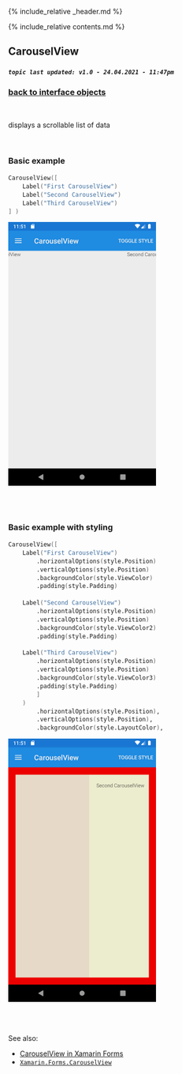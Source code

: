 {% include_relative _header.md %}

{% include_relative contents.md %}

CarouselView
--------

##### `topic last updated: v1.0 - 24.04.2021 - 11:47pm`

### [back to interface objects](view-interface-objects.html#interface-objects)

<br />

displays a scrollable list of data 

<br /> 

### Basic example


```fsharp 
CarouselView([
    Label("First CarouselView")
    Label("Second CarouselView")
    Label("Third CarouselView")
] )
```

<img src="images/view/CarouselView-adr-basic.png" width="300">

<br /> <br /> 

### Basic example with styling

```fsharp 
CarouselView([
    Label("First CarouselView")
        .horizontalOptions(style.Position)
        .verticalOptions(style.Position)
        .backgroundColor(style.ViewColor)
        .padding(style.Padding) 
    
    Label("Second CarouselView")
        .horizontalOptions(style.Position)
        .verticalOptions(style.Position)
        .backgroundColor(style.ViewColor2)
        .padding(style.Padding)  
        
    Label("Third CarouselView")
        .horizontalOptions(style.Position)
        .verticalOptions(style.Position)
        .backgroundColor(style.ViewColor3)
        .padding(style.Padding) 
        ] 
    )
        .horizontalOptions(style.Position),
        .verticalOptions(style.Position),
        .backgroundColor(style.LayoutColor),
```


<img src="images/view/CarouselView-adr-styled.png" width="300">

<br /> <br /> 

See also:

* [CarouselView in Xamarin Forms](https://docs.microsoft.com/en-us/xamarin/xamarin-forms/user-interface/CarouselView)
* [`Xamarin.Forms.CarouselView`](https://docs.microsoft.com/en-us/dotnet/api/xamarin.forms.carouselview?view=xamarin-forms)
